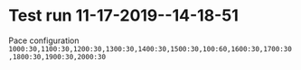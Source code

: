 # Test run 11-17-2019--14-18-51
Pace configuration `1000:30,1100:30,1200:30,1300:30,1400:30,1500:30,100:60,1600:30,1700:30,1800:30,1900:30,2000:30`
